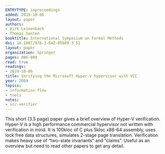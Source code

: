 ```yaml
---
ENTRYTYPE: inproceedings
added: 2019-10-06
layout: paper
authors:
- Dirk Leinenbach
- Thomas Santen
booktitle: International Symposium on Formal Methods
doi: 10.1007/978-3-642-05089-3_51
layout: paper
organization: Springer
pages: 806-809
read: true
readings:
- 2019-10-06
title: Verifying the Microsoft Hyper-V hypervisor with VCC
year: 2009
topics:
- information-flow
- tools
notes:
- vcc-verifier
---
```


This short (3.5 page) paper gives a brief overview of Hyper-V verification.  Hyper-V is a high performance commercial hypervisor not written with verification in mind.  It is 100kloc of C plus 5kloc x86-64 assembly, uses lock free data structures, simulates 2-stage page translation.  Verification makes heavy use of “two-state invariants” and “claims”.
Useful as an overview but need to read other papers to get any detail.
